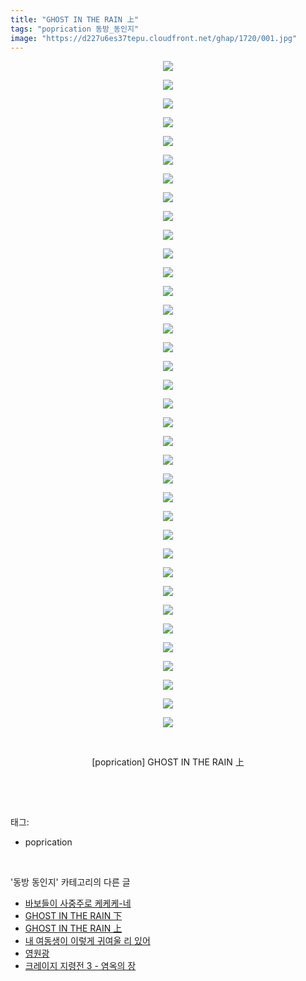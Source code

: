 ```yaml
---
title: "GHOST IN THE RAIN 上"
tags: "poprication 동방_동인지"
image: "https://d227u6es37tepu.cloudfront.net/ghap/1720/001.jpg"
---
```

<div class="article">
<p style="text-align: center; clear: none; float: none;"><img src="{{ site.imgserver6 }}/ghap/1720/001.jpg"/></p>
<p style="text-align: center; clear: none; float: none;"><img src="{{ site.imgserver6 }}/ghap/1720/002.jpg"/></p>
<p style="text-align: center; clear: none; float: none;"><img src="{{ site.imgserver6 }}/ghap/1720/003.jpg"/></p>
<p style="text-align: center; clear: none; float: none;"><img src="{{ site.imgserver6 }}/ghap/1720/004.jpg"/></p>
<p style="text-align: center; clear: none; float: none;"><img src="{{ site.imgserver6 }}/ghap/1720/005.jpg"/></p>
<p style="text-align: center; clear: none; float: none;"><img src="{{ site.imgserver6 }}/ghap/1720/006.jpg"/></p>
<p style="text-align: center; clear: none; float: none;"><img src="{{ site.imgserver6 }}/ghap/1720/007.jpg"/></p>
<p style="text-align: center; clear: none; float: none;"><img src="{{ site.imgserver6 }}/ghap/1720/008.jpg"/></p>
<p style="text-align: center; clear: none; float: none;"><img src="{{ site.imgserver6 }}/ghap/1720/009.jpg"/></p>
<p style="text-align: center; clear: none; float: none;"><img src="{{ site.imgserver6 }}/ghap/1720/010.jpg"/></p>
<p style="text-align: center; clear: none; float: none;"><img src="{{ site.imgserver6 }}/ghap/1720/011.jpg"/></p>
<p style="text-align: center; clear: none; float: none;"><img src="{{ site.imgserver6 }}/ghap/1720/012.jpg"/></p>
<p style="text-align: center; clear: none; float: none;"><img src="{{ site.imgserver6 }}/ghap/1720/013.jpg"/></p>
<p style="text-align: center; clear: none; float: none;"><img src="{{ site.imgserver6 }}/ghap/1720/014.jpg"/></p>
<p style="text-align: center; clear: none; float: none;"><img src="{{ site.imgserver6 }}/ghap/1720/015.jpg"/></p>
<p style="text-align: center; clear: none; float: none;"><img src="{{ site.imgserver6 }}/ghap/1720/016.jpg"/></p>
<p style="text-align: center; clear: none; float: none;"><img src="{{ site.imgserver6 }}/ghap/1720/017.jpg"/></p>
<p style="text-align: center; clear: none; float: none;"><img src="{{ site.imgserver6 }}/ghap/1720/018.jpg"/></p>
<p style="text-align: center; clear: none; float: none;"><img src="{{ site.imgserver6 }}/ghap/1720/019.jpg"/></p>
<p style="text-align: center; clear: none; float: none;"><img src="{{ site.imgserver6 }}/ghap/1720/020.jpg"/></p>
<p style="text-align: center; clear: none; float: none;"><img src="{{ site.imgserver6 }}/ghap/1720/021.jpg"/></p>
<p style="text-align: center; clear: none; float: none;"><img src="{{ site.imgserver6 }}/ghap/1720/022.jpg"/></p>
<p style="text-align: center; clear: none; float: none;"><img src="{{ site.imgserver6 }}/ghap/1720/023.jpg"/></p>
<p style="text-align: center; clear: none; float: none;"><img src="{{ site.imgserver6 }}/ghap/1720/024.jpg"/></p>
<p style="text-align: center; clear: none; float: none;"><img src="{{ site.imgserver6 }}/ghap/1720/025.jpg"/></p>
<p style="text-align: center; clear: none; float: none;"><img src="{{ site.imgserver6 }}/ghap/1720/026.jpg"/></p>
<p style="text-align: center; clear: none; float: none;"><img src="{{ site.imgserver6 }}/ghap/1720/027.jpg"/></p>
<p style="text-align: center; clear: none; float: none;"><img src="{{ site.imgserver6 }}/ghap/1720/028.jpg"/></p>
<p style="text-align: center; clear: none; float: none;"><img src="{{ site.imgserver6 }}/ghap/1720/029.jpg"/></p>
<p style="text-align: center; clear: none; float: none;"><img src="{{ site.imgserver6 }}/ghap/1720/030.jpg"/></p>
<p style="text-align: center; clear: none; float: none;"><img src="{{ site.imgserver6 }}/ghap/1720/031.jpg"/></p>
<p style="text-align: center; clear: none; float: none;"><img src="{{ site.imgserver6 }}/ghap/1720/032.jpg"/></p>
<p style="text-align: center; clear: none; float: none;"><img src="{{ site.imgserver6 }}/ghap/1720/033.jpg"/></p>
<p style="text-align: center; clear: none; float: none;"><img src="{{ site.imgserver6 }}/ghap/1720/034.jpg"/></p>
<p style="text-align: center; clear: none; float: none;"><img src="{{ site.imgserver6 }}/ghap/1720/035.jpg"/></p>
<p style="text-align: center; clear: none; float: none;"><img src="{{ site.imgserver6 }}/ghap/1720/036.jpg"/></p>
<p style="text-align: center; clear: none; float: none;"><br/></p>
<p style="text-align: center; clear: none; float: none;">[poprication] GHOST IN THE RAIN 上</p>
<p><br/></p>
</div><br/>
<div class="tagTrail">
<p>태그: </p>
<ul>
<li>poprication</li>
</ul>
</div><br/>
<div class="another">
<p>'동방 동인지' 카테고리의 다른 글</p>
<ul>
<li><a href="/ghap_1722">바보들이 사중주로 케케케-네</a></li>
<li><a href="/ghap_1721">GHOST IN THE RAIN 下</a></li>
<li><a href="/ghap_1720">GHOST IN THE RAIN 上</a></li>
<li><a href="/ghap_1719">내 여동생이 이렇게 귀여울 리 있어</a></li>
<li><a href="/ghap_1718">영원광</a></li>
<li><a href="/ghap_1717">크레이지 지령전 3 - 염옥의 장</a></li>
</ul>
</div><br/>
<div class="cb_module cb_fluid">
<div class="cb_wrt cb_profile">
</div><!-- commentList close -->
</div><br/>
